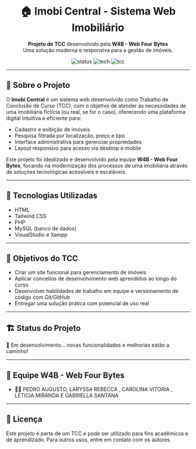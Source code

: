 <h1 align="center">🏠 Imobi Central - Sistema Web Imobiliário</h1>

<p align="center">
  <strong>Projeto de TCC</strong> desenvolvido pela <strong>W4B - Web Four Bytes</strong><br>
  Uma solução moderna e responsiva para a gestão de imóveis.
</p>

<p align="center">
  <img src="https://img.shields.io/badge/Status-Em%20Desenvolvimento-yellow" alt="status">
  <img src="https://img.shields.io/badge/Linguagens-HTML%20%7C%20CSS%20%7C%20JavaScript%20%7C%20PHP-blue" alt="tech">
  <img src="https://img.shields.io/badge/Projeto-TCC-important" alt="tcc">
</p>

---

## 📌 Sobre o Projeto

O **Imobi Central** é um sistema web desenvolvido como Trabalho de Conclusão de Curso (TCC), com o objetivo de atender às necessidades de uma imobiliária fictícia (ou real, se for o caso), oferecendo uma plataforma digital intuitiva e eficiente para:

- Cadastro e exibição de imóveis
- Pesquisa filtrada por localização, preço e tipo
- Interface administrativa para gerenciar propriedades
- Layout responsivo para acesso via desktop e mobile

Este projeto foi idealizado e desenvolvido pela equipe **W4B - Web Four Bytes**, focando na modernização dos processos de uma imobiliária através de soluções tecnológicas acessíveis e escaláveis.

---

## 🧰 Tecnologias Utilizadas

- HTML
- Tailwind CSS
- PHP
- MySQL (banco de dados)
- VisualStudio e Xampp 

---

## 🎯 Objetivos do TCC

- Criar um site funcional para gerenciamento de imóveis
- Aplicar conceitos de desenvolvimento web aprendidos ao longo do curso
- Desenvolver habilidades de trabalho em equipe e versionamento de código com Git/GitHub
- Entregar uma solução prática com potencial de uso real

---

## 🏗️ Status do Projeto

🚧 Em desenvolvimento... novas funcionalidades e melhorias estão a caminho!

---

## 🤝 Equipe W4B - Web Four Bytes

- 👨‍💻 PEDRO AUGUSTO, LARYSSA REBECCA , CAROLINA VITORIA , LETICIA MIRANDA E GABRIELLA SANTANA

---

## 📄 Licença

Este projeto é parte de um TCC e pode ser utilizado para fins acadêmicos e de aprendizado. Para outros usos, entre em contato com os autores.



